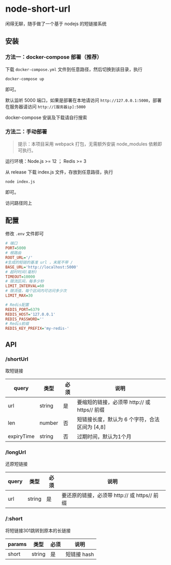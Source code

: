 # node-short-url

闲得无聊，随手做了一个基于 nodejs 的短链接系统

## 安装

### 方法一：docker-compose 部署（推荐）

下载 `docker-compose.yml` 文件到任意路径，然后切换到该目录，执行

```sh
docker-compose up
```

即可。

默认监听 5000 端口，如果是部署在本地请访问 `http://127.0.0.1:5000`，部署在服务器请访问 `http://[服务器ip]:5000`

docker-compose 安装及下载请自行搜索

### 方法二：手动部署

>   提示：本项目采用 webpack 打包，无需额外安装 node_modules 依赖即可执行。

运行环境：Node.js >= 12 ； Redis >= 3

从 release 下载 index.js 文件，存放到任意路径，执行

```sh
node index.js
```

即可。

访问路径同上

## 配置

修改 `.env` 文件即可

```ini
# 端口
PORT=5000
# 根路由
ROOT_URL='/'
#生成的短链的基准 url ，末尾不带 /
BASE_URL='http://localhost:5000'
# 超时时间(毫秒)
TIMEOUT=10000
# 限流区间，每多少秒
LIMIT_INTERVAL=60
# 限流值，每个区间内可访问多少次
LIMIT_MAX=30

# Redis配置
REDIS_PORT=6379
REDIS_HOST='127.0.0.1'
REDIS_PASSWORD=''
# Redis前缀
REDIS_KEY_PREFIX='my-redis-'
```

## API

### /shortUrl

取短链接

| query      | 类型   | 必须 | 说明                                          |
| ---------- | ------ | ---- | --------------------------------------------- |
| url        | string | 是   | 要缩短的链接，必须带 http:// 或 https// 前缀  |
| len        | number | 否   | 短链接长度，默认为 6 个字符，合法区间为 [4,8] |
| expiryTime | string | 否   | 过期时间，默认为1个月                         |

### /longUrl

还原短链接

| query | 类型   | 必须 | 说明                                         |
| ----- | ------ | ---- | -------------------------------------------- |
| url   | string | 是   | 要还原的链接，必须带 http:// 或 https// 前缀 |

### /:short

将短链接301跳转到原本的长链接

| params | 类型   | 必须 | 说明        |
| ------ | ------ | ---- | ----------- |
| short  | string | 是   | 短链接 hash |